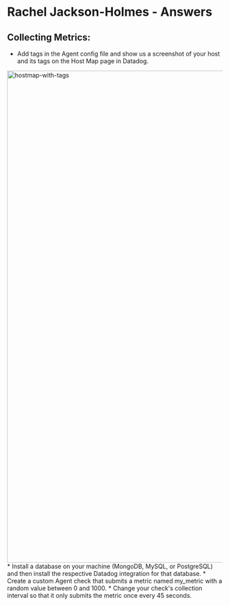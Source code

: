 # Rachel Jackson-Holmes - Answers

## Collecting Metrics:

* Add tags in the Agent config file and show us a screenshot of your host and its tags on the Host Map page in Datadog.
<img width="1147" alt="hostmap-with-tags" src="https://user-images.githubusercontent.com/17325777/44066284-7e3ef2f2-9f3d-11e8-9be0-8dff5f40a48f.png">
* Install a database on your machine (MongoDB, MySQL, or PostgreSQL) and then install the respective Datadog integration for that database.
* Create a custom Agent check that submits a metric named my_metric with a random value between 0 and 1000.
* Change your check's collection interval so that it only submits the metric once every 45 seconds.
